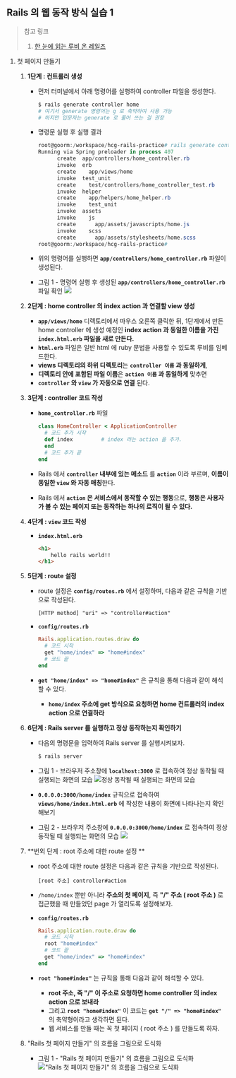 ## Rails 의 웹 동작 방식 실습 1

> 참고 링크
>
> 1. [한 눈에 읽는 루비 온 레일즈](https://edu.goorm.io/learn/lecture/16335/%ED%95%9C-%EB%88%88%EC%97%90-%EC%9D%BD%EB%8A%94-%EB%A3%A8%EB%B9%84-%EC%98%A8-%EB%A0%88%EC%9D%BC%EC%A6%88)

1. 첫 페이지 만들기

   1. **1단계 : 컨트롤러 생성**

      * 먼저 터미널에서 아래 명령어를 실행하여 controller 파일을 생성한다.

        ```powershell
        $ rails generate controller home
        # 여기서 generate 명령어는 g 로 축약하여 사용 가능
        # 하지만 입문자는 generate 로 풀어 쓰는 걸 권장
        ```

      * 명령문 실행 후 실행 결과

        ```powershell
        root@goorm:/workspace/hcg-rails-practice# rails generate controller home
        Running via Spring preloader in process 407
              create  app/controllers/home_controller.rb
              invoke  erb
              create    app/views/home
              invoke  test_unit
              create    test/controllers/home_controller_test.rb
              invoke  helper
              create    app/helpers/home_helper.rb
              invoke    test_unit
              invoke  assets
              invoke    js
              create      app/assets/javascripts/home.js
              invoke    scss
              create      app/assets/stylesheets/home.scss
        root@goorm:/workspace/hcg-rails-practice#
        ```

      * 위의 명령어를 실행하면 **`app/controllers/home_controller.rb`** 파일이 생성된다.

      * 그림 1 - 명령어 실행 후 생성된 **`app/controllers/home_controller.rb`** 파일 확인
        ![](https://grm-project-template-bucket.s3.ap-northeast-2.amazonaws.com/lesson/les_sDhhy_1587545448789/a2a57f224c795752c56b0131a2730052fe6e105f8d28512919f7883c4816a84a.PNG)

   2. **2단계 : home controller 의 index action 과 연결할 view 생성**

      * **`app/views/home`** 디렉토리에서 마우스 오른쪽 클릭한 뒤, 1단계에서 만든 home controller 에 생성 예정인 **index action 과 동일한 이름을 가진 `index.html.erb` 파일을 새로 만든다.**
      * **`html.erb`** 파일은 일반 html 에 ruby 문법을 사용할 수 있도록 루비를 임베드한다.
      * **views 디렉토리의 하위 디렉토리**는 **`controller 이름` 과 동일하게**,
      * **디렉토리 안에 포함된 파일 이름**은  **`action 이름` 과 동일하게**  맞추면
      * **`controller` 와 `view` 가 자동으로 연결** 된다.

   3. **3단계 : controller 코드 작성**

      * **`home_controller.rb`** 파일

        ```ruby
        class HomeController < ApplicationController
          # 코드 추가 시작
          def index			# index 라는 action 을 추가.
          end
          # 코드 추가 끝
        end
        ```

      * Rails 에서 **`controller` 내부에 있는 메소드** 를  **`action`** 이라 부르며, **이름이 동일한  `view`  와 자동 매칭**한다.

      * Rails 에서 **`action`  은 서비스에서 동작할 수 있는 행동**으로, **행동은 사용자가 볼 수 있는 페이지 또는 동작하는 하나의 로직이 될 수 있다.**

   4. **4단계 :  `view`  코드 작성**

      * **`index.html.erb`**

        ```html
        <h1>
            hello rails world!!
        </h1>
        ```

   5. **5단계 : route 설정**

      * route 설정은 **`config/routes.rb`** 에서 설정하며, 다음과 같은 규칙을 기반으로 작성된다.

        ```
        [HTTP method] "uri" => "controller#action"
        ```

      * **`config/routes.rb`**

        ```ruby
        Rails.application.routes.draw do
          # 코드 시작
          get "home/index" => "home#index"
          # 코드 끝
        end
        ```

      * **`get "home/index" => "home#index"`** 은 규칙을 통해 다음과 같이 해석할 수 있다.

        * **`home/index` 주소에 get 방식으로 요청하면 home 컨트롤러의 index action 으로 연결하라**

   6. **6단계 : Rails server 를 실행하고 정상 동작하는지 확인하기**

      * 다음의 명령문을 입력하여 Rails server 를 실행시켜보자.

        ```powershell
        $ rails server
        ```

      * 그림 1 - 브라우저 주소창에 **`localhost:3000`** 로 접속하여 정상 동작될 때 실행되는 화면의 모습
        ![정상 동작될 때 실행되는 화면의 모습](https://grm-project-template-bucket.s3.ap-northeast-2.amazonaws.com/lesson/les_sDhhy_1587545448789/f9882cc1c995bd21265669534c89131b034f447c568eea0d1ba0defc72b113bc.png)
      * **`0.0.0.0:3000/home/index`** 규칙으로 접속하여 **`views/home/index.html.erb`** 에 작성한 내용이 화면에 나타나는지 확인해보기
      * 그림 2 - 브라우저 주소창에 **`0.0.0.0:3000/home/index`** 로 접속하여 정상 동작될 때 실행되는 화면의 모습
        ![](https://grm-project-template-bucket.s3.ap-northeast-2.amazonaws.com/lesson/les_sDhhy_1587545448789/26a91614d59881632e968ee2a6b4a3756e07f25037c275e920ebf28be4fc13de.PNG)

   7. **번외 단계 : root 주소에 대한 route 설정 **

      * root 주소에 대한 route 설정은 다음과 같은 규칙을 기반으로 작성된다.

        ```
        [root 주소] controller#action
        ```

      * `/home/index` 뿐만 아니라 **주소의 첫 페이지**, 즉 **"/" 주소 ( root 주소 )** 로 접근했을 때 만들었던 page 가 열리도록 설정해보자.

      * **`config/routes.rb`**

        ```ruby
        Rails.application.route.draw do
          # 코드 시작
          root "home#index"
          # 코드 끝
          get "home/index" => "home#index"
        end
        ```

      * **`root "home#index"`** 는 규칙을 통해 다음과 같이 해석할 수 있다.

        * **root 주소, 즉 "/" 이 주소로 요청하면 home controller 의 index action 으로 보내라**
        * 그리고 **`root "home#index"`** 이 코드는 **`get "/" => "home#index"`** 의 축약형이라고 생각하면 된다.
        * 웹 서비스를 만들 때는 꼭 첫 페이지 ( root 주소 ) 를 만들도록 하자.

   8. "Rails 첫 페이지 만들기" 의 흐름을 그림으로 도식화

      * 그림 1 - "Rails 첫 페이지 만들기" 의 흐름을 그림으로 도식화
        !["Rails 첫 페이지 만들기" 의 흐름을 그림으로 도식화](https://grm-project-template-bucket.s3.ap-northeast-2.amazonaws.com/lesson/les_sDhhy_1587545448789/de3e8559db5f3a1d253827e50eb8ee03b186347dc820c6568d0d9c411c7805ed.png)

